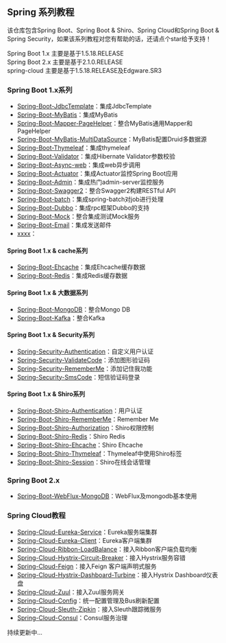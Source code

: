 ## Spring 系列教程
该仓库包含Spring Boot、Spring Boot & Shiro、Spring Cloud和Spring Boot & Spring Security，如果该系列教程对您有帮助的话，还请点个star给予支持！
<p/>
<p>
Spring Boot 1.x 主要是基于1.5.18.RELEASE <br/>
Spring Boot 2.x 主要是基于2.1.0.RELEASE <br/>
spring-cloud 主要是基于1.5.18.RELEASE及Edgware.SR3 <br/>
<p/>

### Spring Boot 1.x系列
-	[Spring-Boot-JdbcTemplate](../../tree/master/source)：集成JdbcTemplate
-	[Spring-Boot-MyBatis](../../tree/master/source)：集成MyBatis
-	[Spring-Boot-Mapper-PageHelper](../../tree/master/source)：整合MyBatis通用Mapper和PageHelper
-	[Spring-Boot-MyBatis-MultiDataSource](../../tree/master/source)：MyBatis配置Druid多数据源
-	[Spring-Boot-Thymeleaf](../../tree/master/source)：集成thymeleaf
-	[Spring-Boot-Validator](../../tree/master/source)：集成Hibernate Validator参数校验
-	[Spring-Boot-Async-web](../../tree/master/source)：集成web异步调用
-	[Spring-Boot-Actuator](../../tree/master/source)：集成Actuator监控Spring Boot应用
-	[Spring-Boot-Admin](../../tree/master/source)：集成热门admin-server监控服务
-	[Spring-Boot-Swagger2](../../tree/master/source)：整合Swagger2构建RESTful API
-	[Spring-Boot-batch](../../tree/master/source)：集成spring-batch对job进行处理
-	[Spring-Boot-Dubbo](../../tree/master/source)：集成rpc框架Dubbo的支持
-	[Spring-Boot-Mock](../../tree/master/source)：整合集成测试Mock服务
-	[Spring-Boot-Email](../../tree/master/source)：集成发送邮件
-	[xxxx](../../tree/master/source)：

#### Spring Boot 1.x & cache系列
-	[Spring-Boot-Ehcache](../../tree/master/source)：集成Ehcache缓存数据
-	[Spring-Boot-Redis](../../tree/master/source)：集成Redis缓存数据

#### Spring Boot 1.x & 大数据系列
-	[Spring-Boot-MongoDB](../../tree/master/source)：整合Mongo DB
-	[Spring-Boot-Kafka](../../tree/master/source)：整合Kafka

#### Spring Boot 1.x & Security系列
-	[Spring-Security-Authentication](../../tree/master/source)：自定义用户认证
-  	[Spring-Security-ValidateCode](../../tree/master/source)：添加图形验证码
-	[Spring-Security-RememberMe](../../tree/master/source)：添加记住我功能
-	[Spring-Security-SmsCode](../../tree/master/source)：短信验证码登录

#### Spring Boot 1.x & Shiro系列
-	[Spring-Boot-Shiro-Authentication](../../tree/master/source)：用户认证
-	[Spring-Boot-Shiro-RememberMe](../../tree/master/source)：Remember Me
-	[Spring-Boot-Shiro-Authorization](../../tree/master/source)：Shiro权限控制
-	[Spring-Boot-Shiro-Redis](../../tree/master/source)：Shiro Redis
-	[Spring-Boot-Shiro-Ehcache](../../tree/master/source)：Shiro Ehcache
-	[Spring-Boot-Shiro-Thymeleaf](../../tree/master/source)：Thymeleaf中使用Shiro标签
-	[Spring-Boot-Shiro-Session](../../tree/master/source)：Shiro在线会话管理

### Spring Boot 2.x
-	[Spring-Boot-WebFlux-MongoDB](../../tree/master/source)：WebFlux及mongodb基本使用

### Spring Cloud教程
-	[Spring-Cloud-Eureka-Service](../../tree/master/source)：Eureka服务端集群
-	[Spring-Cloud-Eureka-Client](../../tree/master/source)：Eureka客户端集群
-	[Spring-Cloud-Ribbon-LoadBalance](../../tree/master/source)：接入Ribbon客户端负载均衡
-	[Spring-Cloud-Hystrix-Circuit-Breaker](../../tree/master/source)：接入Hystrix服务容错
-	[Spring-Cloud-Feign](../../tree/master/source)：接入Feign 客户端声明式服务
-	[Spring-Cloud-Hystrix-Dashboard-Turbine](../../tree/master/source)：接入Hystrix Dashboard仪表盘
-	[Spring-Cloud-Zuul](../../tree/master/source)：接入Zuul服务网关
-	[Spring-Cloud-Config](../../tree/master/source)：统一配置管理及Bus刷新配置
-	[Spring-Cloud-Sleuth-Zipkin](../../tree/master/source)：接入Sleuth跟踪微服务
-	[Spring-Cloud-Consul](../../tree/master/source)：Consul服务治理


持续更新中...
